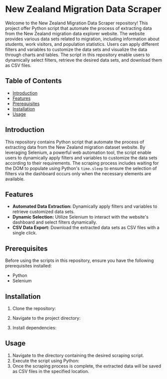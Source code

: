 # New Zealand Migration Data Scraper

Welcome to the New Zealand Migration Data Scraper repository! This project offer Python script that automate the process of extracting data from the New Zealand migration data explorer website. The website provides various data sets related to migration, including information about students, work visitors, and population statistics. Users can apply different filters and variables to customize the data sets and visualize the data through charts and tables. The script in this repository enable users to dynamically select filters, retrieve the desired data sets, and download them as CSV files.

## Table of Contents

- [Introduction](#introduction)
- [Features](#features)
- [Prerequisites](#prerequisites)
- [Installation](#installation)
- [Usage](#usage)

## Introduction

This repository contains Python script that automate the process of extracting data from the New Zealand migration dataset website. By leveraging Selenium, a powerful web automation tool, the script enable users to dynamically apply filters and variables to customize the data sets according to their requirements. The scraping process includes waiting for the DOM to populate using Python's `time.sleep` to ensure the selection of filters via the dashboard occurs only when the necessary elements are available.

## Features

- **Automated Data Extraction:** Dynamically apply filters and variables to retrieve customized data sets.
- **Dynamic Selection:** Utilize Selenium to interact with the website's dashboard and select filters dynamically.
- **CSV Data Export:** Download the extracted data sets as CSV files with a single click.

## Prerequisites

Before using the scripts in this repository, ensure you have the following prerequisites installed:

- Python 
- Selenium

## Installation

1. Clone the repository:


2. Navigate to the project directory:


3. Install dependencies:


## Usage

1. Navigate to the directory containing the desired scraping script.
2. Execute the script using Python:
3. Once the scraping process is complete, the extracted data will be saved as CSV files in the specified location.



